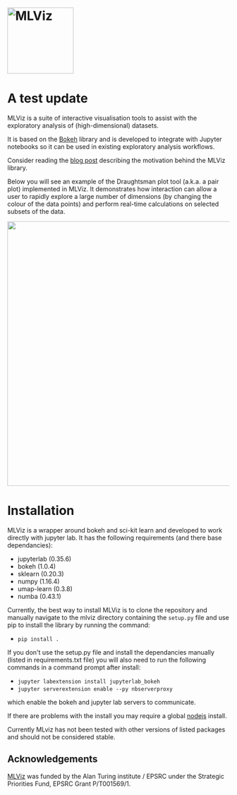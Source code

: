 # <img alt="MLViz" src="branding/logo/mlviz_logo_v2.png" height="150">

# A test update

MLViz is a suite of interactive visualisation tools to assist with the exploratory analysis of (high-dimensional) datasets.

It is based on the [Bokeh](https://bokeh.pydata.org/en/latest/) library and is developed to integrate with Jupyter notebooks so it can be used in existing exploratory analysis workflows.

Consider reading the [blog post](https://it-innovation.github.io/mlviz/)  describing the motivation behind the MLViz library.

Below you will see an example of the Draughtsman plot tool (a.k.a. a pair plot) implemented in MLViz. It demonstrates how interaction can allow a user to rapidly explore a large number of dimensions (by changing the colour of the data points) and perform real-time calculations on selected subsets of the data.

<img src="examples/data/static/DraughtPlot_example.gif" width="800" height="600" />

# Installation

MLViz is a wrapper around bokeh and sci-kit learn and developed to work directly with jupyter lab. It has the following requirements (and there base dependancies):

+ jupyterlab (0.35.6)
+ bokeh (1.0.4)
+ sklearn (0.20.3)
+ numpy (1.16.4)
+ umap-learn (0.3.8) 
+ numba (0.43.1)

Currently, the best way to install MLViz is to clone the repository and manually navigate to the mlviz directory containing the `setup.py` file and use pip to install the library by running the command:

- `pip install .`

If you don't use the setup.py file and install the dependancies manually (listed in requirements.txt file) you will also need to run the following commands in a command prompt after install:

- `jupyter labextension install jupyterlab_bokeh`
- `jupyter serverextension enable --py nbserverproxy`

which enable the bokeh and jupyter lab servers to communicate.

If there are problems with the install you may require a global [nodejs](https://nodejs.org/en/) install.

Currently MLviz has not been tested with other versions of listed packages and should not be considered stable.

## Acknowledgements

[MLViz](https://www.turing.ac.uk/research/research-projects/integrating-information-visualisation-machine-learning) was funded by the Alan Turing institute / EPSRC under the Strategic Priorities Fund, EPSRC Grant P/T001569/1.
